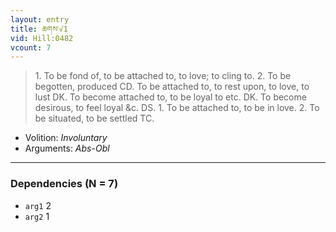 ```yaml
---
layout: entry
title: ཆགས་√1
vid: Hill:0482
vcount: 7
---
```

> 1\. To be fond of, to be attached to, to love; to cling to\. 2\. To be begotten, produced CD\. To be attached to, to rest upon, to love, to lust DK\. To become attached to, to be loyal to etc\. DK\. To become desirous, to feel loyal &c\. DS\. 1\. To be attached to, to be in love\. 2\. To be situated, to be settled TC\.

* Volition: _Involuntary_
* Arguments: _Abs-Obl_

---

### Dependencies (N = 7)
* `arg1` 2
* `arg2` 1
